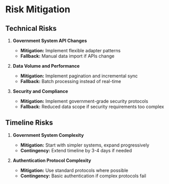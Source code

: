 # Risk Mitigation

## Technical Risks
1. **Government System API Changes**
   - **Mitigation:** Implement flexible adapter patterns
   - **Fallback:** Manual data import if APIs change

2. **Data Volume and Performance**
   - **Mitigation:** Implement pagination and incremental sync
   - **Fallback:** Batch processing instead of real-time

3. **Security and Compliance**
   - **Mitigation:** Implement government-grade security protocols
   - **Fallback:** Reduced data scope if security requirements too complex

## Timeline Risks
1. **Government System Complexity**
   - **Mitigation:** Start with simpler systems, expand progressively
   - **Contingency:** Extend timeline by 3-4 days if needed

2. **Authentication Protocol Complexity**
   - **Mitigation:** Use standard protocols where possible
   - **Contingency:** Basic authentication if complex protocols fail
